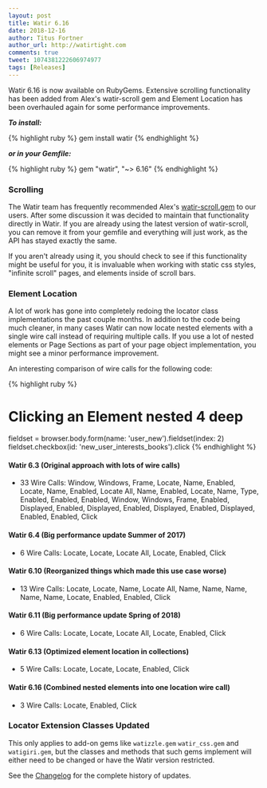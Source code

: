 ```yaml
---
layout: post
title: Watir 6.16
date: 2018-12-16
author: Titus Fortner
author_url: http://watirtight.com
comments: true
tweet: 1074381222606974977
tags: [Releases]
---
```


Watir 6.16 is now available on RubyGems. Extensive scrolling functionality has been added from Alex's
 watir-scroll gem and Element Location has been overhauled again for some performance improvements.
<!--more-->

***To install:***

{% highlight ruby %}
gem install watir
{% endhighlight %}

***or in your Gemfile:*** 

{% highlight ruby %}
gem "watir", "~> 6.16"
{% endhighlight %}

### Scrolling

The Watir team has frequently recommended Alex's [watir-scroll.gem](https://github.com/p0deje/watir-scroll) 
to our users. After some discussion it was decided to maintain that functionality directly in Watir. 
If you are already using the latest version of watir-scroll, you can remove it from your gemfile and 
everything will just work, as the API has stayed exactly the same. 

If you aren't already using it, you should check to see if this functionality might be useful for you, it is 
invaluable when working with static css styles, "infinite scroll" pages, and elements inside of scroll bars.

### Element Location

A lot of work has gone into completely redoing the locator class implementations the past couple months.
In addition to the code being much cleaner, in many cases Watir can now locate nested elements with
a single wire call instead of requiring multiple calls. If you use a lot of nested elements or
Page Sections as part of your page object implementation, you might see a minor performance improvement.

An interesting comparison of wire calls for the following code:

{% highlight ruby %}
# Clicking an Element nested 4 deep
fieldset = browser.body.form(name: 'user_new').fieldset(index: 2)
fieldset.checkbox(id: 'new_user_interests_books').click
{% endhighlight %}

#### Watir 6.3 (Original approach with lots of wire calls)
    
* 33 Wire Calls: Window, Windows, Frame, Locate, Name, Enabled, Locate, Name, Enabled, Locate All, 
    Name, Enabled, Locate, Name, Type, Enabled, Enabled, Enabled, Window, Windows, Frame, Enabled, 
    Displayed, Enabled, Displayed, Enabled, Displayed, Enabled, Displayed, Enabled, Enabled, Click

#### Watir 6.4 (Big performance update Summer of 2017)
* 6 Wire Calls: Locate, Locate, Locate All, Locate, Enabled, Click

#### Watir 6.10 (Reorganized things which made this use case worse)
* 13 Wire Calls: Locate, Locate, Name, Locate All, Name, Name, Name, Name, Name, Locate, 
    Enabled, Enabled, Click
        
#### Watir 6.11 (Big performance update Spring of 2018)
* 6 Wire Calls: Locate, Locate, Locate All, Locate, Enabled, Click

#### Watir 6.13 (Optimized element location in collections)
* 5 Wire Calls: Locate, Locate, Locate, Enabled, Click

#### Watir 6.16 (Combined nested elements into one location wire call)
* 3 Wire Calls: Locate, Enabled, Click

### Locator Extension Classes Updated

This only applies to add-on gems like `watizzle.gem` `watir_css.gem` and `watigiri.gem`, but
the classes and methods that such gems implement will either need to be changed 
or have the Watir version restricted.

See the [Changelog](https://github.com/watir/watir/blob/master/CHANGES.md) 
for the complete history of updates.